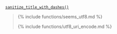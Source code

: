 <p><code><a href="https://developer.wordpress.org/reference/functions/sanitize_title_with_dashes/">sanitize_title_with_dashes()</a></code></p>

<blockquote>

{% include functions/seems_utf8.md %}

{% include functions/utf8_uri_encode.md %}

</blockquote>
